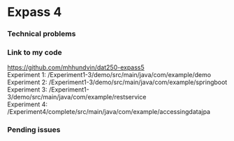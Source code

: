 # Expass 4

### Technical problems


### Link to my code
https://github.com/mhhundvin/dat250-expass5   
Experiment 1: /Experiment1-3/demo/src/main/java/com/example/demo   
Experiment 2: /Experiment1-3/demo/src/main/java/com/example/springboot   
Experiment 3: /Experiment1-3/demo/src/main/java/com/example/restservice   
Experiment 4: /Experiment4/complete/src/main/java/com/example/accessingdatajpa

### Pending issues
